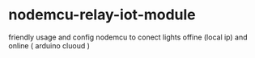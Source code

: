 # nodemcu-relay-iot-module
friendly usage and config nodemcu to conect lights offine (local ip) and online ( arduino cluoud )
